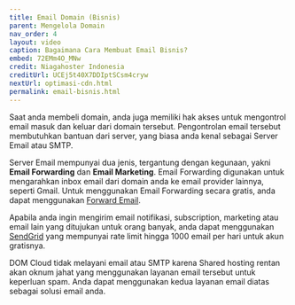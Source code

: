 ```yaml
---
title: Email Domain (Bisnis)
parent: Mengelola Domain
nav_order: 4
layout: video
caption: Bagaimana Cara Membuat Email Bisnis?
embed: 72EMm4O_MNw
credit: Niagahoster Indonesia
creditUrl: UCEj5t40X7DDIptSCsm4cryw
nextUrl: optimasi-cdn.html
permalink: email-bisnis.html
---
```


Saat anda membeli domain, anda juga memiliki hak akses untuk mengontrol email masuk dan keluar dari domain tersebut. Pengontrolan email tersebut membutuhkan bantuan dari server, yang biasa anda kenal sebagai Server Email atau SMTP.

Server Email mempunyai dua jenis, tergantung dengan kegunaan, yakni **Email Forwarding** dan **Email Marketing**. Email Forwarding digunakan untuk mengarahkan inbox email dari domain anda ke email provider lainnya, seperti Gmail. Untuk menggunakan Email Forwarding secara gratis, anda dapat menggunakan [Forward Email](https://forwardemail.net).

Apabila anda ingin mengirim email notifikasi, subscription, marketing atau email lain yang ditujukan untuk orang banyak, anda dapat menggunakan [SendGrid](https://sendgrid.com) yang mempunyai rate limit hingga 1000 email per hari untuk akun gratisnya.

DOM Cloud tidak melayani email atau SMTP karena Shared hosting rentan akan oknum jahat yang menggunakan layanan email tersebut untuk keperluan spam. Anda dapat menggunakan kedua layanan email diatas sebagai solusi email anda.
